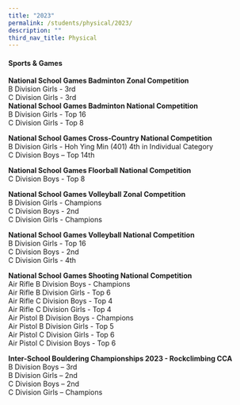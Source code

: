 ```yaml
---
title: "2023"
permalink: /students/physical/2023/
description: ""
third_nav_title: Physical
---
```

#### Sports &amp; Games

**National School Games Badminton Zonal Competition**<br>
B Division Girls - 3rd<br>
C Division Girls - 3rd<br>
**National School Games Badminton National Competition**<br>
B Division Girls - Top 16<br>
C Division Girls - Top 8<br>

**National School Games Cross-Country National Competition**<br>
B Division Girls - Hoh Ying Min (401) 4th in Individual Category<br>
C Division Boys – Top 14th   <br>

**National School Games Floorball National Competition**<br>
C Division Boys - Top 8<br>

**National School Games Volleyball Zonal Competition**<br>
B Division Girls - Champions<br>
C Division Boys - 2nd <br>
C Division Girls - Champions<br>

**National School Games Volleyball National Competition**<br>
B Division Girls - Top 16<br>
C Division Boys - 2nd <br>
C Division Girls - 4th <br>

**National School Games Shooting National Competition**<br>
Air Rifle B Division Boys - Champions<br>
Air Rifle B Division Girls - Top 6<br>
Air Rifle C Division Boys - Top 4<br>
Air Rifle C Division Girls - Top 4<br>
Air Pistol B Division Boys - Champions<br>
Air Pistol B Division Girls - Top 5<br>
Air Pistol C Division Girls - Top 6<br>
Air Pistol C Division Boys - Top 6<br>

**Inter-School Bouldering Championships 2023 - Rockclimbing CCA**<br>
B Division Boys – 3rd<br>
B Division Girls – 2nd<br>
C Division Boys – 2nd<br>
C Division Girls – Champions<br>
